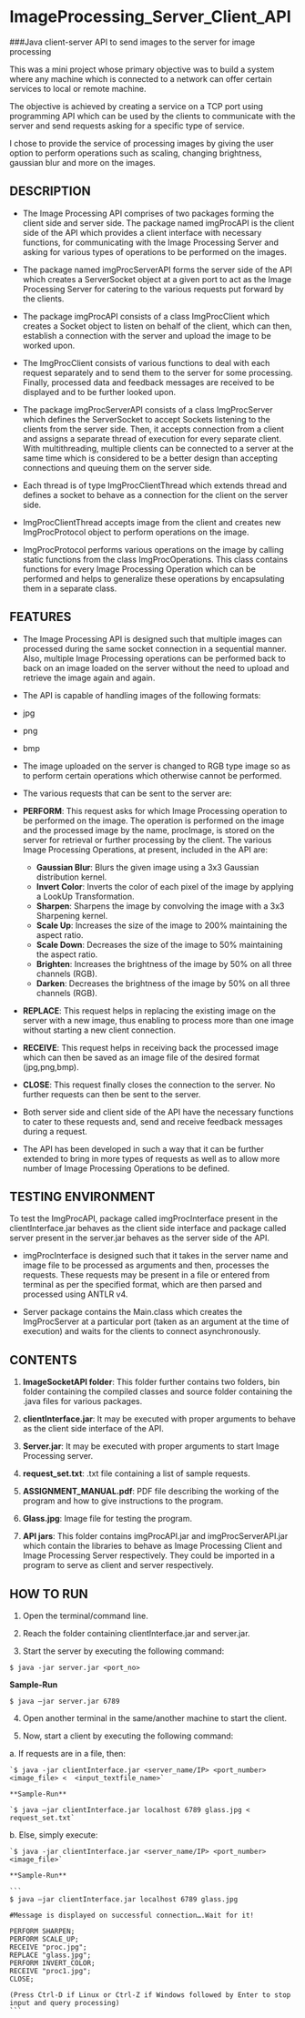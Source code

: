 # ImageProcessing_Server_Client_API
###Java client-server API to send images to the server for image processing

This was a mini project whose primary objective was to build a system where any machine which is connected to a network can offer certain services to local or remote machine. 

The objective is achieved by creating a service on a TCP port using programming API which can be used by the clients to communicate with the server and send requests asking for a specific type of service.

I chose to provide the service of processing images by giving the user option to perform operations such as scaling, changing brightness, gaussian blur and more on the images.

DESCRIPTION
-----------
*	The Image Processing API comprises of two packages forming the client side and server side. The package named imgProcAPI is the client side of the API which provides a client interface with necessary functions, for communicating with the Image Processing Server and asking for various types of operations to be performed on the images.

*	The package named imgProcServerAPI forms the server side of the API which creates a ServerSocket object at a given port to act as the Image Processing Server for catering to the various requests put forward by the clients.

*	The package imgProcAPI consists of a class ImgProcClient which creates a Socket object to listen on behalf of the client, which can then, establish a connection with the server and upload the image to be worked upon.

*	The ImgProcClient consists of various functions to deal with each request separately and to send them to the server for some processing. Finally, processed data and feedback messages are received to be displayed and to be further looked upon.

*	The package imgProcServerAPI consists of a class ImgProcServer which defines the ServerSocket to accept Sockets listening to the clients from the server side. Then, it accepts connection from a client and assigns a separate thread of execution for every separate client. With multithreading, multiple clients can be connected to a server at the same time which is considered to be a better design  than accepting connections and queuing them on the server side.

*	Each thread is of type ImgProcClientThread which extends thread and defines a socket to behave as a connection for the client on the server side.

*	ImgProcClientThread accepts image from the client and creates new ImgProcProtocol object to perform operations on the image.

*	ImgProcProtocol performs various operations on the image by calling static functions from the class ImgProcOperations. This class contains functions for every Image Processing Operation which can be performed and helps to generalize these operations by encapsulating them in a separate class.

FEATURES
--------
*	The Image Processing API is designed such that multiple images can processed during the same socket connection in a sequential manner. Also, multiple Image Processing operations can be performed back to back on an image loaded on the server without the need to upload and retrieve the image again and again.

*	The API is capable of handling images of the following formats:
  *	jpg
  *	png
  *	bmp
*	The image uploaded on the server is changed to RGB type image so as to perform certain operations which otherwise cannot be performed.

*	The various requests that can be sent to the server are:
  *	**PERFORM**: This request asks for which Image Processing operation to be performed on the image. The operation is performed on the image and the processed image by the name, procImage, is stored on the server for retrieval or further processing by the client. 
  The various Image Processing Operations, at present, included in the API are:
  
    *	**Gaussian Blur**: Blurs the given image using a 3x3 Gaussian distribution kernel.
    *	**Invert Color**: Inverts the color of each pixel of the image by applying a LookUp Transformation.
    *	**Sharpen**: Sharpens the image by convolving the image with a 3x3 Sharpening kernel.
    *	**Scale Up**: Increases the size of the image to 200% maintaining the aspect ratio.
    *	**Scale Down**: Decreases the size of the image to 50% maintaining the aspect ratio.
    *	**Brighten**: Increases the brightness of the image by 50% on all three channels (RGB).
    *	**Darken**: Decreases the brightness of the image by 50% on all three channels (RGB).
  
  *	**REPLACE**: This request helps in replacing the existing image on the server with a new image, thus enabling to process more than one image without starting a new client connection.
  
  *	**RECEIVE**: This request helps in receiving back the processed image which can then be saved as an image file of the desired format (jpg,png,bmp).
  
  *	**CLOSE**: This request finally closes the connection to the server. No further requests can then be sent to the server.

*	Both server side and client side of the API have the necessary functions to cater to these requests and, send and receive feedback messages during a request.

*	The API has been developed in such a way that it can be further extended to bring in more types of requests as well as to allow more number of Image Processing Operations to be defined.

TESTING ENVIRONMENT
-------------------

To test the ImgProcAPI, package called imgProcInterface present in the clientInterface.jar behaves as the client side interface and package called server present in the server.jar behaves as the server side of the API.
*	imgProcInterface is designed such that it takes in the server name and image file to be processed as arguments and then, processes the requests. These requests may be present in a file or entered from terminal as per the specified format, which are then parsed and processed using ANTLR v4.

*	Server package contains the Main.class which creates the ImgProcServer at a particular port (taken as an argument at the time of execution) and waits for the clients to connect asynchronously.

CONTENTS
--------

1.	**ImageSocketAPI folder**: This folder further contains two folders, bin folder containing the compiled classes and source folder containing the .java files for various packages.

2.	**clientInterface.jar**: It may be executed with proper arguments to behave as the client side interface of the API.

3.	**Server.jar**: It may be executed with proper arguments to start Image Processing server.

4.	**request_set.txt**: .txt file containing a list of sample requests.

5.	**ASSIGNMENT_MANUAL.pdf**: PDF file describing the working of the program and how to give instructions to the program.

6.	**Glass.jpg**: Image file for testing the program.

7.	**API jars**: This folder contains imgProcAPI.jar and imgProcServerAPI.jar which contain the libraries to behave as Image Processing Client and Image Processing Server respectively. They could be imported in a program to serve as client and server respectively.

HOW TO RUN
----------
1.	Open the terminal/command line.

2.	Reach the folder containing clientInterface.jar and server.jar.

3.	Start the server by executing the following command:

  `$ java -jar server.jar <port_no>`

  **Sample-Run**
  
  `$ java –jar server.jar 6789`

4.	Open another terminal in the same/another machine to start the client.

5.	Now, start a client by executing the following command:

  a.	If requests are in a file, then:
  
    `$ java -jar clientInterface.jar <server_name/IP> <port_number> <image_file> <  <input_textfile_name>`
    
    **Sample-Run**
    
    `$ java –jar clientInterface.jar localhost 6789 glass.jpg < request_set.txt`
    
  b.	Else, simply execute:
    
    `$ java -jar clientInterface.jar <server_name/IP> <port_number> <image_file>`
    
    **Sample-Run**
    
    ```
    $ java –jar clientInterface.jar localhost 6789 glass.jpg
    
    #Message is displayed on successful connection….Wait for it!
    
    PERFORM SHARPEN;  
    PERFORM SCALE_UP;  
    RECEIVE "proc.jpg";  
    REPLACE "glass.jpg";  
    PERFORM INVERT_COLOR;  
    RECEIVE "proc1.jpg";  
    CLOSE;
    
    (Press Ctrl-D if Linux or Ctrl-Z if Windows followed by Enter to stop input and query processing)
    ```	  
